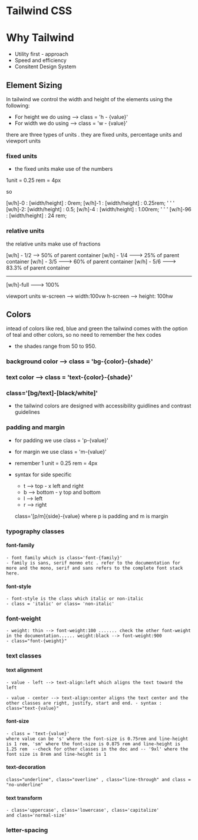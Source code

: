 # Tailwind CSS

# Why Tailwind

- Utility first - approach
- Speed and efficiency
- Consitent Design System

## Element Sizing

In tailwind we control the width and height of the elements using the following:

- For height we do using --> class = 'h - {value}'
- For width we do using --> class = 'w - {value}'

there are three types of units . they are fixed units, percentage units and viewport units

### fixed units

- the fixed units make use of the numbers

1unit = 0.25 rem = 4px

so

[w/h]-0 : [width/height] : 0rem;
[w/h]-1 : [width/height] : 0.25rem;
'
'
'
[w/h]-2: [width/height] : 0.5;
[w/h]-4 : [width/height] : 1.00rem;
'
'
'
[w/h]-96 : [width/height] : 24 rem;

### relative units

the relative units make use of fractions

[w/h] - 1/2 --> 50% of parent container
[w/h] - 1/4 ---> 25% of parent container
[w/h] - 3/5 ---> 60% of parent container
[w/h] - 5/6 ---> 83.3% of parent container

---

[w/h]-full ---> 100%

viewport units
w-screen --> width:100vw
h-screen --> height: 100hw

## Colors

intead of colors like red, blue and green the tailwind comes with the option of teal and other colors, so no need to remember the hex codes

- the shades range from 50 to 950.

### background color --> class = 'bg-{color}-{shade}'

### text color --> class = 'text-{color}-{shade}'

### class='[bg/text]-[black/white]'

- the tailwind colors are designed with accessibility guidlines and contrast guidelines

### padding and margin

- for padding we use class = 'p-{value}'
- for margin we use class = 'm-{value}'
- remember 1 unit = 0.25 rem = 4px
- syntax for side specific

  - t --> top - x left and right
  - b --> bottom - y top and bottom
  - l --> left
  - r --> right

  class='[p/m]{side}-{value}
  where p is padding and m is margin

### typography classes

#### font-family

    - font family which is class='font-{family}'
    - family is sans, serif monmo etc . refer to the documentation for more and the mono, serif and sans refers to the complete font stack here.

#### font-style

    - font-style is the class which italic or non-italic
    - class = 'italic' or class= 'non-italic'

### font-weight

    - weight: thin --> font-weight:100 ....... check the other font-weight in the documentation...... weight:black --> font-weight:900
    - class="font-{weight}"

### text classes

#### text alignment

    - value - left --> text-align:left which aligns the text toward the left

    - value - center --> text-align:center aligns the text center and the other classes are right, justify, start and end. - syntax : class="text-{value}"

#### font-size

    - class = 'text-{value}'
    where value can be 's' where the font-size is 0.75rem and line-height is 1 rem, 'sm' where the font-size is 0.875 rem and line-height is 1.25 rem  --check for other classes in the doc and -- '9xl' where the font size is 8rem and line-height is 1

#### text-decoration

    class="underline", class="overline" , class="line-through" and class = "no-underline"

#### text transform

    - class='uppercase', class='lowercase', class='capitalize'
    and class='normal-size'

### letter-spacing

